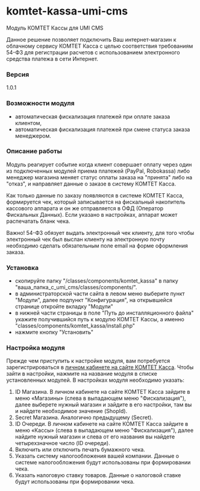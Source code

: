 # komtet-kassa-umi-cms

Модуль КОМТЕТ Кассы для UMI CMS

Данное решение позволяет подключить Ваш интернет-магазин к облачному сервису КОМТЕТ Касса с целью соответствия требованиям 54-ФЗ для регистрации расчетов с использованием электронного средства платежа в сети Интернет.

### Версия
1.0.1

### Возможности модуля
  - автоматическая фискализация платежей при оплате заказа клиентом,
  - автоматическая фискализация платежей при смене статуса заказа менеджером.

### Описание работы
Модуль реагирует событие когда клиент совершает оплату через один из подключенных модулей приема платежей (PayPal, Robokassa) либо менеджер магазина меняет статус оплаты заказа на "принята" либо на "отказ", и направляет данные о заказе в систему КОМТЕТ Касса.

Как только данные по заказу появляются в системе КОМТЕТ Касса, формируется чек, который записывается на фискальный накопитель кассового аппарата и он же отправляется в ОФД (Оператор Фискальных Данных). Если указано в настройках, аппарат может распечатать бланк чека.

Важно! 54-ФЗ обязует выдать электронный чек клиенту, для того чтобы электронный чек был выслан клиенту на электронную почту необходимо сделать обязательным поле email на форме оформления заказа.

### Установка
- скопируйте папку "/classes/components/komtet_kassa" в папку "ваша_папка_с_umi_cms/classes/components/".
- в администраторской части сайта в левом меню выберите пункт "Модули", далее подпункт "Конфигурация", на открывшейся странице откройте вкладку "Модули"
- в нижней части страницы в поле "Путь до инсталляционного файла" укажите получившийся путь к модулю КОМТЕТ Кассы, а именно "classes/components/komtet_kassa/install.php"
- нажмите кнопку "Установить"


### Настройка модуля

Прежде чем приступить к настройке модуля, вам потребуется зарегистрироваться в [личном кабинете на сайте КОМТЕТ Касса](https://kassa.komtet.ru/signup).
Чтобы зайти в настройки, нажмите на название модуля в списке установленных модулей.
В настройках модуля необходимо указать:
1. ID Магазина. В личном кабинете на сайте КОМТЕТ Касса зайдите в меню «Магазины» (слева в выпадающем меню "Фискализация"), далее выберете нужный магазин и зайдите в его настройки, там вы и найдете необходимое значение (ShopId).
2. Secret Магазина. Аналогично предыдущему (Secret).
2. ID Очереди. В личном кабинете на сайте КОМТЕТ Касса зайдите в меню «Кассы» (слева в выпадающем меню "Фискализация"), далее найдите нужный магазин и слева от его названия вы найдете четырехзначное число (ID очереди).
4. Включить или отключить печать бумажного чека.
5. Указать систему налогообложения вашей компании. Данные о системе налогообложения будут использованы при формировании чека.
6. Указать налоговую ставку товаров. Данные о налоговой ставке будут использованы при формировании чека.
